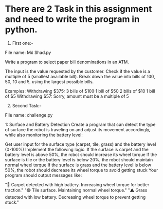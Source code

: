 # There are 2 Task in this assignment and need to write the program in python.

1) First one:-

File name: Md Shad.py

Write a program to select paper bill denominations in an ATM.

The input is the value requested by the customer. Check if the value is a multiple of 5 (smallest available bill). Break down the value into bills of 100, 50, 10 and 5, using the largest possible bills.

Examples:
Withdrawing $375:
3 bills of $100
1 bill of $50
2 bills of $10
1 bill of $5
Withdrawing $57:
Sorry, amount must be a multiple of 5

2) Second Task:- 

File name: challenge.py

1: Surface and Battery Detection
Create a program that can detect the type of surface the robot is traveling on and adjust its movement accordingly, while also monitoring the battery level:

Get user input for the surface type (carpet, tile, grass) and the battery level (0-100%)
Implement the following logic:
If the surface is carpet and the battery level is above 50%, the robot should increase its wheel torque
If the surface is tile or the battery level is below 20%, the robot should maintain normal wheel torque
If the surface is grass and the battery level is below 50%, the robot should decrease its wheel torque to avoid getting stuck
Your program should output messages like:

"🚨 Carpet detected with high battery. Increasing wheel torque for better traction."
"🟢 Tile surface. Maintaining normal wheel torque."
"⚠️ Grass detected with low battery. Decreasing wheel torque to prevent getting stuck."